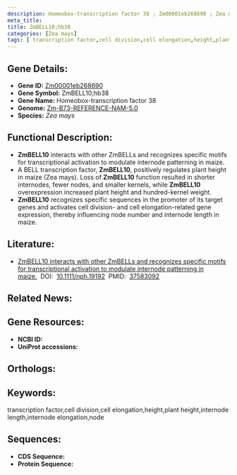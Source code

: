 ```yaml
---
description: Homeobox-transcription factor 38 ; Zm00001eb268690 ; Zea mays
meta_title:
title: ZmBELL10;hb38
categories: [Zea mays]
tags: [ transcription factor,cell division,cell elongation,height,plant height,internode length,internode elongation,node ]
---
```


## Gene Details:
- **Gene ID:**	[Zm00001eb268690]()
- **Gene Symbol:** ZmBELL10;hb38
- **Gene Name:** Homeobox-transcription factor 38
- **Genome:** [Zm-B73-REFERENCE-NAM-5.0]()
- **Species:** *Zea mays*

## Functional Description:
   - **ZmBELL10** interacts with other ZmBELLs and recognizes specific motifs for transcriptional activation to modulate internode patterning in maize.
   - A BELL transcription factor, **ZmBELL10**, positively regulates plant height in maize (Zea mays). Loss of **ZmBELL10** function resulted in shorter internodes, fewer nodes, and smaller kernels, while **ZmBELL10** overexpression increased plant height and hundred-kernel weight.
   - **ZmBELL10** recognizes specific sequences in the promoter of its target genes and activates cell division- and cell elongation-related gene expression, thereby influencing node number and internode length in maize.

## Literature:
   - [ZmBELL10 interacts with other ZmBELLs and recognizes specific motifs for transcriptional activation to modulate internode patterning in maize.]( https://nph.onlinelibrary.wiley.com/doi/10.1111/nph.19192)&nbsp;&nbsp;DOI:&nbsp;&nbsp;[10.1111/nph.19192](https://nph.onlinelibrary.wiley.com/doi/10.1111/nph.19192)&nbsp;&nbsp;PMID:&nbsp;&nbsp;[37583092](https://pubmed.ncbi.nlm.nih.gov/37583092/)

## Related News:

## Gene Resources:
- **NCBI ID:** [](https://www.ncbi.nlm.nih.gov/gene/?term=)
- **UniProt accessions:** [](https://www.uniprot.org/uniprotkb//entry)

## Orthologs:

## Keywords:
transcription factor,cell division,cell elongation,height,plant height,internode length,internode elongation,node

## Sequences:
- **CDS Sequence:**
- **Protein Sequence:**
